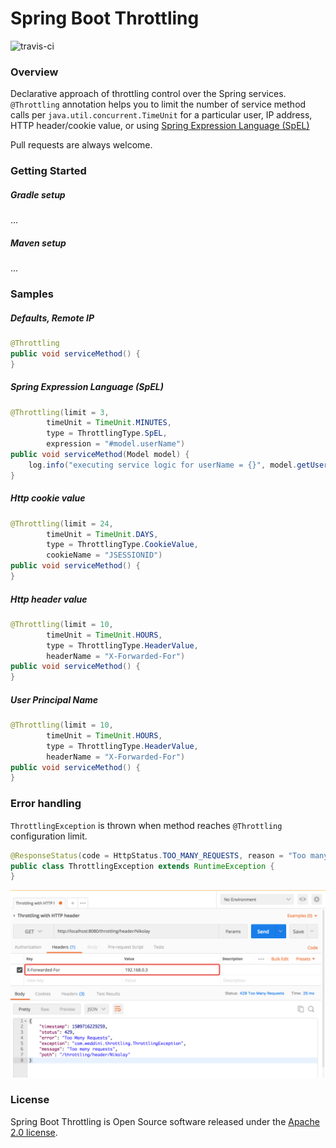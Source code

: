# Spring Boot Throttling
![travis-ci](https://travis-ci.org/weddini/spring-boot-throttling.svg?branch=master)

### Overview

Declarative approach of throttling control over the Spring services. 
`@Throttling` annotation helps you to limit the number of service method calls per `java.util.concurrent.TimeUnit`
for a particular user, IP address, HTTP header/cookie value, or using [Spring Expression Language (SpEL)](https://docs.spring.io/spring/docs/4.3.12.RELEASE/spring-framework-reference/html/expressions.html)

Pull requests are always welcome. 


### Getting Started

##### Gradle setup

...

##### Maven setup

...

### Samples

##### Defaults, Remote IP

```java
@Throttling
public void serviceMethod() {
}
```

##### Spring Expression Language (SpEL)
 
```java
@Throttling(limit = 3,
        timeUnit = TimeUnit.MINUTES,
        type = ThrottlingType.SpEL,
        expression = "#model.userName")
public void serviceMethod(Model model) {
    log.info("executing service logic for userName = {}", model.getUserName());
}
```

##### Http cookie value

```java
@Throttling(limit = 24,
        timeUnit = TimeUnit.DAYS,
        type = ThrottlingType.CookieValue,
        cookieName = "JSESSIONID")
public void serviceMethod() {
}
```

##### Http header value

```java
@Throttling(limit = 10,
        timeUnit = TimeUnit.HOURS,
        type = ThrottlingType.HeaderValue,
        headerName = "X-Forwarded-For")
public void serviceMethod() {
}
```

##### User Principal Name

```java
@Throttling(limit = 10,
        timeUnit = TimeUnit.HOURS,
        type = ThrottlingType.HeaderValue,
        headerName = "X-Forwarded-For")
public void serviceMethod() {
}
```


### Error handling

`ThrottlingException` is thrown when method reaches `@Throttling` configuration limit. 

```java
@ResponseStatus(code = HttpStatus.TOO_MANY_REQUESTS, reason = "Too many requests")
public class ThrottlingException extends RuntimeException {
}
```
![Throttling with http header. Exception-handling.](./assets/throttling-with-header-exception-handling.png)


### License
Spring Boot Throttling is Open Source software released under the [Apache 2.0 license](http://www.apache.org/licenses/LICENSE-2.0.html).
